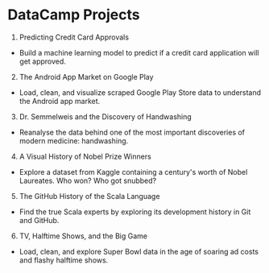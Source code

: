# DataCamp Projects

1. Predicting Credit Card Approvals
* Build a machine learning model to predict if a credit card application will get approved.

2. The Android App Market on Google Play
* Load, clean, and visualize scraped Google Play Store data to understand the Android app market.

3. Dr. Semmelweis and the Discovery of Handwashing
* Reanalyse the data behind one of the most important discoveries of modern medicine: handwashing.

4. A Visual History of Nobel Prize Winners
* Explore a dataset from Kaggle containing a century's worth of Nobel Laureates. Who won? Who got snubbed?

5. The GitHub History of the Scala Language
* Find the true Scala experts by exploring its development history in Git and GitHub.

6. TV, Halftime Shows, and the Big Game
* Load, clean, and explore Super Bowl data in the age of soaring ad costs and flashy halftime shows.

